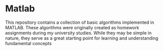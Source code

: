 # Matlab
This repository contains a collection of basic algorithms implemented in MATLAB. These algorithms were originally created as homework assignments during my university studies. While they may be simple in nature, they serve as a great starting point for learning and understanding fundamental concepts
